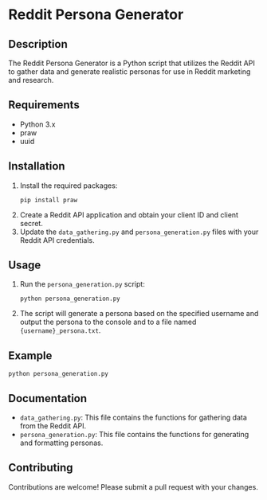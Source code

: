 # Reddit Persona Generator

## Description
The Reddit Persona Generator is a Python script that utilizes the Reddit API to gather data and generate realistic personas for use in Reddit marketing and research.

## Requirements
*   Python 3.x
*   praw
*   uuid

## Installation
1.  Install the required packages:
    ```
    pip install praw
    ```
2.  Create a Reddit API application and obtain your client ID and client secret.
3.  Update the `data_gathering.py` and `persona_generation.py` files with your Reddit API credentials.

## Usage
1.  Run the `persona_generation.py` script:
    ```
    python persona_generation.py
    ```
2.  The script will generate a persona based on the specified username and output the persona to the console and to a file named `{username}_persona.txt`.

## Example
```
python persona_generation.py
```

## Documentation
*   `data_gathering.py`: This file contains the functions for gathering data from the Reddit API.
*   `persona_generation.py`: This file contains the functions for generating and formatting personas.

## Contributing
Contributions are welcome! Please submit a pull request with your changes.
